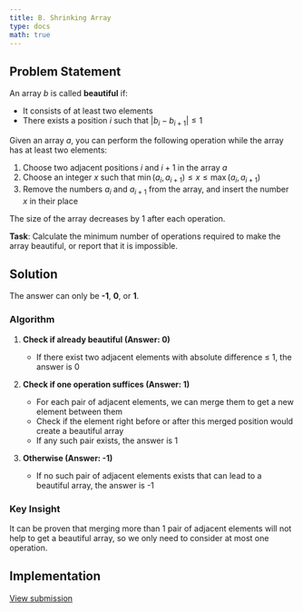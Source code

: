 ```yaml
---
title: B. Shrinking Array
type: docs
math: true
---
```


## Problem Statement

An array $b$ is called **beautiful** if:
- It consists of at least two elements
- There exists a position $i$ such that $|b_i - b_{i+1}| \leq 1$

Given an array $a$, you can perform the following operation while the array has at least two elements:

1. Choose two adjacent positions $i$ and $i+1$ in the array $a$
2. Choose an integer $x$ such that $\min(a_i, a_{i+1}) \leq x \leq \max(a_i, a_{i+1})$
3. Remove the numbers $a_i$ and $a_{i+1}$ from the array, and insert the number $x$ in their place

The size of the array decreases by 1 after each operation.

**Task**: Calculate the minimum number of operations required to make the array beautiful, or report that it is impossible.

## Solution

The answer can only be **-1**, **0**, or **1**.

### Algorithm

1. **Check if already beautiful (Answer: 0)**
   - If there exist two adjacent elements with absolute difference ≤ 1, the answer is 0

2. **Check if one operation suffices (Answer: 1)**
   - For each pair of adjacent elements, we can merge them to get a new element between them
   - Check if the element right before or after this merged position would create a beautiful array
   - If any such pair exists, the answer is 1

3. **Otherwise (Answer: -1)**
   - If no such pair of adjacent elements exists that can lead to a beautiful array, the answer is -1

### Key Insight

It can be proven that merging more than 1 pair of adjacent elements will not help to get a beautiful array, so we only need to consider at most one operation.

## Implementation

[View submission](https://codeforces.com/contest/2112/submission/327449200)
